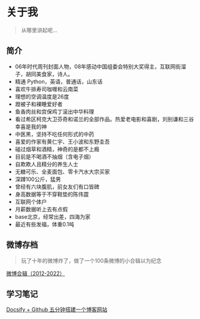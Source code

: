 # 关于我

> 从哪里讲起呢...

## 简介

- 06年时代周刊封面人物，08年感动中国组委会特别大奖得主，互联网街溜子，胡同美食家，诗人。
- 精通 Python，英语，普通话，山东话
- 喜欢牛排寿司咖喱和云南菜
- 理想的空调温度是26度
- 蹬被子和裸睡爱好者
- 鱼香肉丝和宫保鸡丁滚出中华料理
- 看过希区柯克大卫芬奇和诺兰的全部作品。热爱老电影和喜剧，刘别谦和三谷幸喜是我的神
- 中医黑，坚持不吃任何形式的中药
- 喜爱的作家有黄仁宇、王小波和东野圭吾
- 碰过烟草和酒精，神奇的是都不上瘾
- 目前是不喝酒不抽烟（含电子烟）
- 自欺欺人且精分的养生人士
- 无糖可乐、全麦面包、零卡汽水大宗买家
- 深蹲100公斤，猛男
- 曾经有六块腹肌，前女友们有口皆碑
- 身高数据等于不穿鞋垫的陈伟霆
- 互联网个体户
- 月薪数据听上去有点假
- base北京，经常出差，四海为家
- 最近有些发福，体重0.1吨


## 微博存档
>玩了十年的微博炸了，做了一个100条微博的小合辑以为纪念

[微博合辑（2012-2022）](weibo.md)

## 学习笔记

[Docsify + Github 五分钟搭建一个博客网站](_study/docsify.md)
